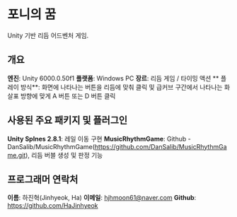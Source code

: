 # 포니의 꿈

Unity 기반 리듬 어드벤처 게임.

## 개요

**엔진**: Unity 6000.0.50f1
**플랫폼**: Windows PC
**장르**: 리듬 게임 / 타이밍 액션
** 플레이 방식**: 화면에 나타나는 버튼을 리듬에 맞춰 클릭 및 급커브 구간에서 나타나는 화살표 방향에 맞게 A 버튼 또는 D 버튼 클릭

## 사용된 주요 패키지 및 플러그인

**Unity Splnes 2.8.1**: 레일 이동 구현
**MusicRhythmGame**: Github - DanSalib/MusicRhythmGame(https://github.com/DanSalib/MusicRhythmGame.git), 리듬 버블 생성 및 판정 기능

## 프로그래머 연락처
**이름**: 하진혁(Jinhyeok, Ha)
**이메일**: hjhmoon61@naver.com
**Github**: https://github.com/HaJinhyeok
